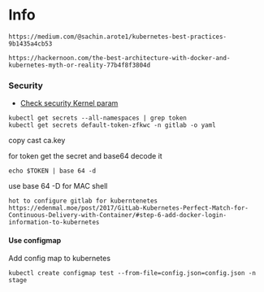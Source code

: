 # Info 

```
https://medium.com/@sachin.arote1/kubernetes-best-practices-9b1435a4cb53
```

```
https://hackernoon.com/the-best-architecture-with-docker-and-kubernetes-myth-or-reality-77b4f8f3804d
```


### Security 


* [Check security Kernel param](https://github.com/a13xp0p0v/kconfig-hardened-check)


```
kubectl get secrets --all-namespaces | grep token
kubectl get secrets default-token-zfkwc -n gitlab -o yaml
```

copy cast ca.key

for token get the secret and base64 decode it

```
echo $TOKEN | base 64 -d 
```

use base 64 -D for MAC shell 

```
hot to configure gitlab for kuberntenetes
https://edenmal.moe/post/2017/GitLab-Kubernetes-Perfect-Match-for-Continuous-Delivery-with-Container/#step-6-add-docker-login-information-to-kubernetes
```

#### Use configmap

Add config map to kubernetes
```
kubectl create configmap test --from-file=config.json=config.json -n stage
```
